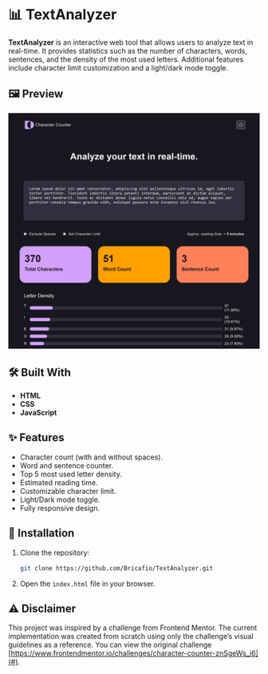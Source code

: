 # 📊 TextAnalyzer
**TextAnalyzer** is an interactive web tool that allows users to analyze text in real-time. It provides statistics such as the number of characters, words, sentences, and the density of the most used letters. Additional features include character limit customization and a light/dark mode toggle.

## 🖼️ Preview 
<div align="center">
  <img src="./assets/screenshots/screenshot3.png" alt="Screenshot 3" width="700"/>
</div>

## 🛠️ Built With
- **HTML**  
- **CSS**  
- **JavaScript**

## ✨ Features
- Character count (with and without spaces).  
- Word and sentence counter.  
- Top 5 most used letter density.  
- Estimated reading time.  
- Customizable character limit.  
- Light/Dark mode toggle.
- Fully responsive design.

## 📁 Installation  
1. Clone the repository:  
   ```bash
   git clone https://github.com/Bricafio/TextAnalyzer.git
   ```
2. Open the `index.html` file in your browser.

## ⚠️ Disclaimer
This project was inspired by a challenge from Frontend Mentor. The current implementation was created from scratch using only the challenge’s visual guidelines as a reference. You can view the original challenge [https://www.frontendmentor.io/challenges/character-counter-znSgeWs_i6](#).

